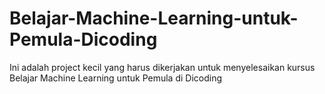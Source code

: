 # Belajar-Machine-Learning-untuk-Pemula-Dicoding
Ini adalah project kecil yang harus dikerjakan untuk menyelesaikan kursus Belajar Machine Learning untuk Pemula di Dicoding
